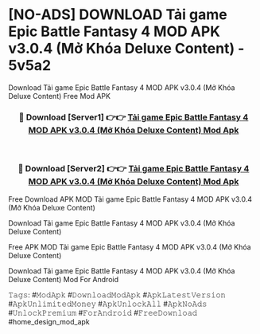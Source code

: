 # [NO-ADS] DOWNLOAD Tải game Epic Battle Fantasy 4 MOD APK v3.0.4 (Mở Khóa Deluxe Content) - 5v5a2
Download Tải game Epic Battle Fantasy 4 MOD APK v3.0.4 (Mở Khóa Deluxe Content) Free Mod APK

<div align="center">
<h3>🔴 Download [Server1] 👉👉 <a href="https://apk-comot.site?title=Tải_game_Epic_Battle_Fantasy_4_MOD_APK_v3.0.4_(Mở_Khóa_Deluxe_Content)">Tải game Epic Battle Fantasy 4 MOD APK v3.0.4 (Mở Khóa Deluxe Content) Mod Apk</a></h3><br>

<h3>🔴 Download [Server2] 👉👉 <a href="https://apk-comot.site?title=Tải_game_Epic_Battle_Fantasy_4_MOD_APK_v3.0.4_(Mở_Khóa_Deluxe_Content)">Tải game Epic Battle Fantasy 4 MOD APK v3.0.4 (Mở Khóa Deluxe Content) Mod Apk</a></h3>
</div>


Free Download APK MOD Tải game Epic Battle Fantasy 4 MOD APK v3.0.4 (Mở Khóa Deluxe Content)

Download Tải game Epic Battle Fantasy 4 MOD APK v3.0.4 (Mở Khóa Deluxe Content) 

Free APK MOD Tải game Epic Battle Fantasy 4 MOD APK v3.0.4 (Mở Khóa Deluxe Content) 

Download Tải game Epic Battle Fantasy 4 MOD APK v3.0.4 (Mở Khóa Deluxe Content) Mod For Android

𝚃𝚊𝚐𝚜: #𝙼𝚘𝚍𝙰𝚙𝚔 #𝙳𝚘𝚠𝚗𝚕𝚘𝚊𝚍𝙼𝚘𝚍𝙰𝚙𝚔 #𝙰𝚙𝚔𝙻𝚊𝚝𝚎𝚜𝚝𝚅𝚎𝚛𝚜𝚒𝚘𝚗 #𝙰𝚙𝚔𝚄𝚗𝚕𝚒𝚖𝚒𝚝𝚎𝚍𝙼𝚘𝚗𝚎𝚢 #𝙰𝚙𝚔𝚄𝚗𝚕𝚘𝚌𝚔𝙰𝚕𝚕 #𝙰𝚙𝚔𝙽𝚘𝙰𝚍𝚜 #𝚄𝚗𝚕𝚘𝚌𝚔𝙿𝚛𝚎𝚖𝚒𝚞𝚖 #𝙵𝚘𝚛𝙰𝚗𝚍𝚛𝚘𝚒𝚍 #𝙵𝚛𝚎𝚎𝙳𝚘𝚠𝚗𝚕𝚘𝚊𝚍 #home_design_mod_apk